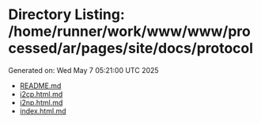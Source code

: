 # Directory Listing: /home/runner/work/www/www/processed/ar/pages/site/docs/protocol
Generated on: Wed May  7 05:21:00 UTC 2025

- [README.md](README.md)
- [i2cp.html.md](i2cp.html.md)
- [i2np.html.md](i2np.html.md)
- [index.html.md](index.html.md)

